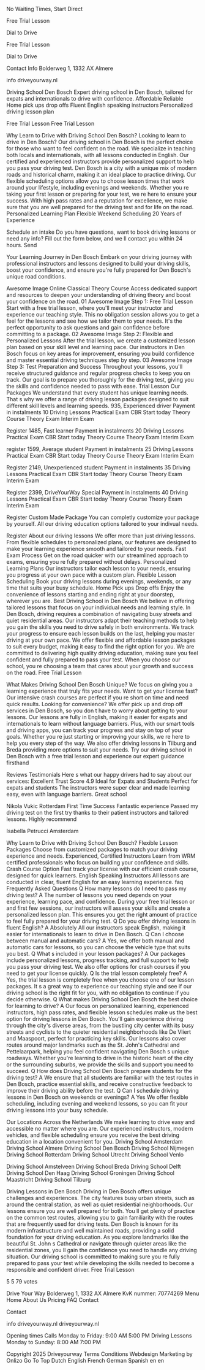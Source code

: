 No Waiting Times, Start Direct

Free Trial Lesson

 Dial to Drive

Free Trial Lesson

 Dial to Drive

 Contact Info
 Bolderweg 1, 1332 AX Almere

 info driveyourway.nl

 Driving School Den Bosch
Expert driving school in Den Bosch, tailored for expats and internationals to drive with confidence.
 Affordable Reliable
 Home pick ups drop offs
 Fluent English speaking instructors
 Personalized driving lesson plan

 Free Trial Lesson 
 Free Trial Lesson 

 Why Learn to Drive with Driving School Den Bosch? 
Looking to learn to drive in Den Bosch? Our driving school in Den Bosch is the perfect choice for those who want to feel confident on the road. We specialize in teaching both locals and internationals, with all lessons conducted in English. Our certified and experienced instructors provide personalized support to help you pass your driving test. Den Bosch is a city with a unique mix of modern roads and historical charm, making it an ideal place to practice driving. Our flexible scheduling options allow you to choose lesson times that work around your lifestyle, including evenings and weekends. Whether you re taking your first lesson or preparing for your test, we re here to ensure your success. With high pass rates and a reputation for excellence, we make sure that you are well prepared for the driving test and for life on the road.
 Personalized Learning Plan
 Flexible Weekend Scheduling
 20 Years of Experience

 Schedule an intake
Do you have questions, want to book driving lessons or need any info? Fill out the form below, and we ll contact you within 24 hours.
Send

 Your Learning Journey in Den Bosch
Embark on your driving journey with professional instructors and lessons designed to build your driving skills, boost your confidence, and ensure you're fully prepared for Den Bosch's unique road conditions. 

Awesome Image
 Online Classical Theory Course
Access dedicated support and resources to deepen your understanding of driving theory and boost your confidence on the road.
01
Awesome Image
 Step 1: Free Trial Lesson 
Start with a free trial lesson, where you'll meet your instructor and experience our teaching style. This no obligation session allows you to get a feel for the lessons and see how we tailor them to your needs. It's the perfect opportunity to ask questions and gain confidence before committing to a package. 
02
Awesome Image
 Step 2: Flexible and Personalized Lessons 
After the trial lesson, we create a customized lesson plan based on your skill level and learning pace. Our instructors in Den Bosch focus on key areas for improvement, ensuring you build confidence and master essential driving techniques step by step. 
03
Awesome Image
 Step 3: Test Preparation and Success
Throughout your lessons, you'll receive structured guidance and regular progress checks to keep you on track. Our goal is to prepare you thoroughly for the driving test, giving you the skills and confidence needed to pass with ease. 
Trial Lesson
 Our Packages 
We understand that every student has unique learning needs. That s why we offer a range of driving lesson packages designed to suit different skill levels and learning speeds.
 935, 
 Experienced driver
Payment in instalments
 10 Driving Lessons
 Practical Exam CBR
 Start today
 Theory Course
 Theory Exam
 Interim Exam

Register
 1485, 
 Fast learner
Payment in instalments
 20 Driving Lessons
 Practical Exam CBR
 Start today
 Theory Course
 Theory Exam
 Interim Exam

register
 1599, 
 Average student
Payment in instalments
 25 Driving Lessons
 Practical Exam CBR
 Start today
 Theory Course
 Theory Exam
 Interim Exam

Register
 2149, 
 Unexperienced student
Payment in instalments
 35 Driving Lessons
 Practical Exam CBR
 Start today
 Theory Course
 Theory Exam
 Interim Exam

Register
 2399, 
 DriveYourWay Special
Payment in instalments
 40 Driving Lessons
 Practical Exam CBR
 Start today
 Theory Course
 Theory Exam
 Interim Exam

Register
 Custom Made Package
 You can completly customize your package by yourself. All our driving education options tailored to your indivual needs.

Register
 About our driving lessons
We offer more than just driving lessons. From flexible schedules to personalized plans, our features are designed to make your learning experience smooth and tailored to your needs. 
 Fast Exam Process
Get on the road quicker with our streamlined approach to exams, ensuring you re fully prepared without delays.
 Personalized Learning Plans
Our instructors tailor each lesson to your needs, ensuring you progress at your own pace with a custom plan.
 Flexible Lesson Scheduling
Book your driving lessons during evenings, weekends, or any time that suits your busy schedule. 
 Home Pick ups Drop offs
Enjoy the convenience of lessons starting and ending right at your doorstep, wherever you are.
 Best Driving School in Den Bosch
We believe in offering tailored lessons that focus on your individual needs and learning style. In Den Bosch, driving requires a combination of navigating busy streets and quiet residential areas. Our instructors adapt their teaching methods to help you gain the skills you need to drive safely in both environments. We track your progress to ensure each lesson builds on the last, helping you master driving at your own pace. We offer flexible and affordable lesson packages to suit every budget, making it easy to find the right option for you. We are committed to delivering high quality driving education, making sure you feel confident and fully prepared to pass your test. When you choose our school, you re choosing a team that cares about your growth and success on the road.
 Free Trial Lesson 

 What Makes Driving School Den Bosch Unique?
We focus on giving you a learning experience that truly fits your needs. Want to get your license fast? Our intensive crash courses are perfect if you re short on time and need quick results. Looking for convenience? We offer pick up and drop off services in Den Bosch, so you don t have to worry about getting to your lessons. Our lessons are fully in English, making it easier for expats and internationals to learn without language barriers. Plus, with our smart tools and driving apps, you can track your progress and stay on top of your goals. Whether you re just starting or improving your skills, we re here to help you every step of the way. We also offer driving lessons in Tilburg and Breda providing more options to suit your needs. Try our driving school in Den Bosch with a free trial lesson and experience our expert guidance firsthand

 Reviews Testimonials
Here s what our happy drivers had to say about our services:
 Excellent
Trust Score 4.9
 Ideal for Expats and Students
Perfect for expats and students The instructors were super clear and made learning easy, even with language barriers. Great school

 Nikola Vukic
 Rotterdam
 First Time Success
Fantastic experience Passed my driving test on the first try thanks to their patient instructors and tailored lessons. Highly recommend

 Isabella Petrucci
 Amsterdam

 Why Learn to Drive with Driving School Den Bosch?
 Flexible Lesson Packages 
Choose from customized packages to match your driving experience and needs. 
 Experienced, Certified Instructors 
Learn from WRM certified professionals who focus on building your confidence and skills. 
 Crash Course Option 
Fast track your license with our efficient crash course, designed for quick learners. 
 English Speaking Instructors 
All lessons are conducted in clear, fluent English for an easy learning experience. 
faq
 Frequently Asked Questions
 Q How many lessons do I need to pass my driving test? 
A The number of lessons you need depends on your experience, learning pace, and confidence. During your free trial lesson or and first few sessions, our instructors will assess your skills and create a personalized lesson plan. This ensures you get the right amount of practice to feel fully prepared for your driving test. 
 Q Do you offer driving lessons in fluent English? 
A Absolutely All our instructors speak English, making it easier for internationals to learn to drive in Den Bosch. 
 Q Can I choose between manual and automatic cars? 
A Yes, we offer both manual and automatic cars for lessons, so you can choose the vehicle type that suits you best. 
 Q What s included in your lesson packages? 
A Our packages include personalized lessons, progress tracking, and full support to help you pass your driving test. We also offer options for crash courses if you need to get your license quickly. 
 Q Is the trial lesson completely free? 
A Yes, the trial lesson is completely free when you choose one of our lesson packages. It s a great way to experience our teaching style and see if our driving school is the right fit for you, with no obligation to continue if you decide otherwise. 
 Q What makes Driving School Den Bosch the best choice for learning to drive? 
A Our focus on personalized learning, experienced instructors, high pass rates, and flexible lesson schedules make us the best option for driving lessons in Den Bosch. You'll gain experience driving through the city's diverse areas, from the bustling city center with its busy streets and cyclists to the quieter residential neighborhoods like De Vliert and Maaspoort, perfect for practicing key skills. Our lessons also cover routes around major landmarks such as the St. John's Cathedral and Pettelaarpark, helping you feel confident navigating Den Bosch s unique roadways. Whether you're learning to drive in the historic heart of the city or the surrounding suburbs, we provide the skills and support you need to succeed. 
 Q How does Driving School Den Bosch prepare students for the driving test? 
A We ensure that all students are familiar with the test routes in Den Bosch, practice essential skills, and receive constructive feedback to improve their driving ability before the test. 
 Q Can I schedule driving lessons in Den Bosch on weekends or evenings? 
A Yes We offer flexible scheduling, including evening and weekend lessons, so you can fit your driving lessons into your busy schedule. 

 Our Locations Across the Netherlands
We make learning to drive easy and accessible no matter where you are. Our experienced instructors, modern vehicles, and flexible scheduling ensure you receive the best driving education in a location convenient for you. 
 Driving School Amsterdam
 Driving School Almere
 Driving School Den Bosch
 Driving School Nijmegen
 Driving School Rotterdam
 Driving School Utrecht
 Driving School Venlo

 Driving School Amstelveen
 Driving School Breda
 Driving School Delft
 Driving School Den Haag 
 Driving School Groningen
 Driving School Maastricht
 Driving School Tilburg

 Driving Lessons in Den Bosch
Driving in Den Bosch offers unique challenges and experiences. The city features busy urban streets, such as around the central station, as well as quiet residential neighborhoods. Our lessons ensure you are well prepared for both. You ll get plenty of practice on the common test routes, allowing you to gain familiarity with the routes that are frequently used for driving tests. Den Bosch is known for its modern infrastructure and well maintained roads, providing a solid foundation for your driving education. As you explore landmarks like the beautiful St. John s Cathedral or navigate through quieter areas like the residential zones, you ll gain the confidence you need to handle any driving situation. Our driving school is committed to making sure you re fully prepared to pass your test while developing the skills needed to become a responsible and confident driver. 
 Free Trial Lesson 

5 5 79 votes 

Drive Your Way Bolderweg 1, 1332 AX Almere KvK nummer: 70774269 
 Menu
 Home 
 About Us 
 Pricing 
 FAQ 
 Contact 

 Contact

 info driveyourway.nl
 driveyourway.nl 

 Opening times
 Calls
 Monday to Friday: 9:00 AM 5:00 PM
 Driving Lessons
 Monday to Sunday: 8:00 AM 7:00 PM

 Copyright 2025 Driveyourway Terms Conditions Webdesign Marketing by Onlizo
Go To Top
 Dutch English French German Spanish
en en